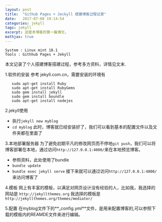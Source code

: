 ```yaml
---
layout: post
title:  "Github Pages + Jeckyll 搭建博客过程记录"
date:   2017-07-08 19:14:54
categories: jekyll
tags: jekyll
excerpt: 这是本博客的第一篇博文。
mathjax: true
---
```


    System : Linux mint 18.1
	Tools : Githhub Pages + Jekyll
本文记录了个人搭建博客搭建过程，参考多方资料，详情见文末.


1.软件的安装
参考 jekyll.com.cn，需要安装的环境有
```
   sudo apt-get install Ruby 
   sudo apt-get install RubyGems
   sudo gem install jekyll
   sudo gem install boundle
   sudo apt-get install nodejes
```

2.jekyll使用
  * 执行`jekyll new myblog`
  * `cd myblog`
  此时，博客就已经安装好了，我们可以看到基本的配置文件以及文件夹都在里面了

3.本地部署服务器
  为了避免初期平凡的修改网页而不停地`git push`，我们可以将博客部署在本地，通过访问`http://127.0.0.1:4000/`来在本地预览博客。
  * 参照资料，此处使用了bundle
  * `bundle update`
  * `bundle exec jekyll serve`
  接下来就可以通过访问`http://127.0.0.1:4000/`来访问博客了

4.模板
网上有丰富的模板，以满足对网页设计没有经验的人，比如我，我选择的网站是
`http://jekyllthemes.org`
我选择的模板是
`http://jekyllthemes.org/themes/mediator/`

5.配置
在myblog文件下的**_config.yml**文件，是用来配置博客的,可以参照下载的模板内的REAMDE文件来进行编辑。

